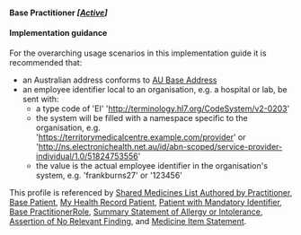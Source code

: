 #### Base Practitioner *[[Active](http://hl7.org/fhir/stu3/valueset-publication-status.html)]*

#### Implementation guidance
For the overarching usage scenarios in this implementation guide it is recommended that:
* an Australian address conforms to [AU Base Address](http://hl7.org.au/fhir/base/aubase1.1/StructureDefinition-au-address.html)
* an employee identifier local to an organisation, e.g. a hospital or lab, be sent with:
  * a type code of 'EI' 'http://terminology.hl7.org/CodeSystem/v2-0203'
  * the system will be filled with a namespace specific to the organisation, e.g. 'https://territorymedicalcentre.example.com/provider' or 'http://ns.electronichealth.net.au/id/abn-scoped/service-provider-individual/1.0/51824753556'
  * the value is the actual employee identifier in the organisation's system, e.g. 'frankburns27' or '123456'
  
This profile is referenced by [Shared Medicines List Authored by Practitioner](StructureDefinition-composition-sml-prac-1.html), [Base Patient](StructureDefinition-patient-dh-base-1.html), [My Health Record Patient](StructureDefinition-patient-mhr-1.html), [Patient with Mandatory Identifier](StructureDefinition-patient-ident-1.html),
[Base PractitionerRole](StructureDefinition-practitionerrole-dh-base-1.html), 
[Summary Statement of Allergy or Intolerance](StructureDefinition-allergyintolerance-summary-1.html),
[Assertion of No Relevant Finding](StructureDefinition-observation-norelevantfinding-1.html),
and [Medicine Item Statement](StructureDefinition-medicationstatement-detailed-1.html).

